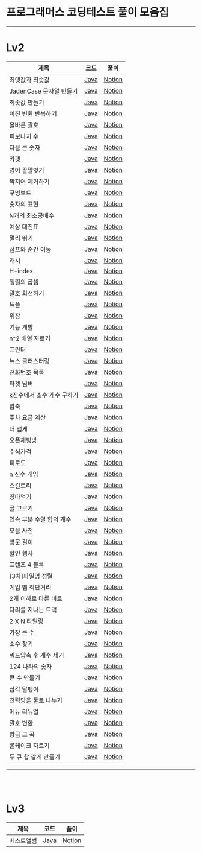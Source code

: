 # 프로그래머스 코딩테스트 풀이 모음집
---

# Lv2
|제목|코드|풀이|
|------|---|---|
|최댓값과 최솟값|[Java](https://github.com/jwPark6/programmers_coding-test/blob/main/lv2/12939.java)|[Notion](https://traveling-organ-e7f.notion.site/80ccf11e6bf5496085cb34e174508b1c)|
|JadenCase 문자열 만들기|[Java](./lv2/12951.java)|[Notion](https://traveling-organ-e7f.notion.site/JadenCase-e2675e1a28ec47528d5b90b1c8eec1c6)|
|최솟값 만들기|[Java](https://github.com/jwPark6/programmers_coding-test/blob/main/lv2/12941.java)|[Notion](https://traveling-organ-e7f.notion.site/84c513541b8b444597620279bce36151)|
|이진 변환 반복하기|[Java](https://github.com/jwPark6/programmers_coding-test/blob/main/lv2/70129.java)|[Notion](https://traveling-organ-e7f.notion.site/4181932b64984a42b4f5dccaa21ac8f1)|
|올바른 괄호|[Java](https://github.com/jwPark6/programmers_coding-test/blob/main/lv2/12909.java)|[Notion](https://traveling-organ-e7f.notion.site/e7ff723e913e4117b0790f80679cf408)|
|피보나치 수|[Java](https://github.com/jwPark6/programmers_coding-test/blob/main/lv2/12945.java)|[Notion](https://traveling-organ-e7f.notion.site/f9dbf3f7789149ec835a9d39d6372e9e)|
|다음 큰 숫자|[Java](https://github.com/jwPark6/programmers_coding-test/blob/main/lv2/12911.java)|[Notion](https://traveling-organ-e7f.notion.site/4204e9a7373c4797a1285df9bca1310f)|
|카펫|[Java](https://github.com/jwPark6/programmers_coding-test/blob/main/lv2/42842.java)|[Notion](https://traveling-organ-e7f.notion.site/0abeb79ba4764f888ec9e21dee3c0416)|
|영어 끝말잇기|[Java](https://github.com/jwPark6/programmers_coding-test/blob/main/lv2/12981.java)|[Notion](https://traveling-organ-e7f.notion.site/6fdc339146414a8c8d43bbdb0c20b5b3)|
|짝지어 제거하기|[Java](https://github.com/jwPark6/programmers_coding-test/blob/main/lv2/12973.java)|[Notion](https://traveling-organ-e7f.notion.site/0c2636ad653f440bac24eea5278042f6)|
|구명보트|[Java](https://github.com/jwPark6/programmers_coding-test/blob/main/lv2/42885.java)|[Notion](https://traveling-organ-e7f.notion.site/19e5a303a6d24d008025f9de7cdc016f)|
|숫자의 표현|[Java](https://github.com/jwPark6/programmers_coding-test/blob/main/lv2/12924.java)|[Notion](https://traveling-organ-e7f.notion.site/2131147d53e34f17bf944b6b656b1c9c)|
|N개의 최소공배수|[Java](https://github.com/jwPark6/programmers_coding-test/blob/main/lv2/12953.java)|[Notion](https://traveling-organ-e7f.notion.site/N-0756d4ea94024ea0872605800f92b2fa)|
|예상 대진표|[Java](https://github.com/jwPark6/programmers_coding-test/blob/main/lv2/12985.java)|[Notion](https://traveling-organ-e7f.notion.site/753a8b92e31d4575a5c879834f747e23)|
|멀리 뛰기|[Java](https://github.com/jwPark6/programmers_coding-test/blob/main/lv2/12914.java)|[Notion](https://traveling-organ-e7f.notion.site/224ab76fe70a4845a13312e737e6762e)|
|점프와 순간 이동|[Java](https://github.com/jwPark6/programmers_coding-test/blob/main/lv2/12980.java)|[Notion](https://traveling-organ-e7f.notion.site/05cba4ee7b8b49d689df8e23f5a536f9)|
|캐시|[Java](https://github.com/jwPark6/programmers_coding-test/blob/main/lv2/17680.java)|[Notion](https://traveling-organ-e7f.notion.site/c59e74c8f7864e55981f636e9c7b1bb1)|
|H-index|[Java](./lv2/42747.java)|[Notion](https://traveling-organ-e7f.notion.site/H-Index-06e0e4dc5dab44d3825cba83c669ad00)|
|행렬의 곱셈|[Java](./lv2/행렬의_곱셈.java)|[Notion](https://traveling-organ-e7f.notion.site/f15432dd75064e84a1a75d09ce9a070d)|
|괄호 회전하기|[Java](./lv2/%EA%B4%84%ED%98%B8_%ED%9A%8C%EC%A0%84%ED%95%98%EA%B8%B0.java)|[Notion](https://traveling-organ-e7f.notion.site/5f6d792dd0b74a679b1e9f06d3aad269)|
|튜플|[Java](./lv2/%ED%8A%9C%ED%94%8C.java)|[Notion](https://traveling-organ-e7f.notion.site/72e497c437064874815c9dedb54e5e32)|
|위장|[Java](./lv2/%EC%9C%84%EC%9E%A5.java)|[Notion](https://traveling-organ-e7f.notion.site/045fa39145a746568e8fc4ee7a807581)|
|기능 개발|[Java](./lv2/42586.java)|[Notion](https://traveling-organ-e7f.notion.site/52c00e15e0a7420aad87f5f7c829fe06)|
|n^2 배열 자르기|[Java](./lv2/87390.java)|[Notion](https://traveling-organ-e7f.notion.site/n-2-73c8e8c1863f411cbdcd76488b00586a)|
|프린터|[Java](./lv2/%ED%94%84%EB%A6%B0%ED%84%B0.java)|[Notion](https://traveling-organ-e7f.notion.site/a85c3abb9c8f43f484203879b0578fd6)|
|뉴스 클러스터링|[Java](./lv2/%EB%89%B4%EC%8A%A4_%ED%81%B4%EB%9F%AC%EC%8A%A4%ED%84%B0%EB%A7%81.java)|[Notion](https://traveling-organ-e7f.notion.site/1-72db8e7e0059438482d2c3a1caf351b2)|
|전화번호 목록|[Java](./lv2/42577.java)|[Notion](https://traveling-organ-e7f.notion.site/d408d1a54b2d46ffa959c0a373a108ef)|
|타겟 넘버|[Java](./lv2/43165.java)|[Notion](https://traveling-organ-e7f.notion.site/15e891763a1e403195709fa825ce3825)|
|k진수에서 소수 개수 구하기|[Java](./lv2/92335.java)|[Notion](https://traveling-organ-e7f.notion.site/k-90d4638c30e7448585d7027f13d26841)|
|압축|[Java](./lv2/17684.java)|[Notion](https://traveling-organ-e7f.notion.site/3-380645654b704d40af9377e8b5c5cc72)|
|주차 요금 계산|[Java](./lv2/92341.java)|[Notion](https://traveling-organ-e7f.notion.site/ab0baba5f5be48189259880ffd07b5c1)|
|더 맵게|[Java](./lv2/17684.java)|[Notion](https://traveling-organ-e7f.notion.site/622eb942b7dc443cbad9d8bb6f0ac8bc)|
|오픈채팅방|[Java](./lv2/42888.java)|[Notion](https://traveling-organ-e7f.notion.site/7fc4b003f486496dbfbe9a1b26a00c07)|
|주식가격|[Java](./lv2/42584.java)|[Notion](https://traveling-organ-e7f.notion.site/6f2d1c2c8d1b4b69b2014ce793fd0832)|
|피로도|[Java](./lv2/87946.java)|[Notion](https://traveling-organ-e7f.notion.site/129567a80a1d46349b216e77a78e679a)|
|n 진수 게임|[Java](./lv2/17687.java)|[Notion](https://traveling-organ-e7f.notion.site/n-cb5b30e5e69044328edb1223607f4031)|
|스킬트리|[Java](./lv2/49993.java)|[Notion](https://traveling-organ-e7f.notion.site/8c236e35db744ce9a77c9fb8cc270358)|
|땅따먹기|[Java](./lv2/12913.java)|[Notion](https://traveling-organ-e7f.notion.site/374b6edaf31f482d92ecb39c403ccacd)|
|귤 고르기|[Java](./lv2/138476.java)|[Notion](https://traveling-organ-e7f.notion.site/e131228cd772499e9a94c4a2b0ba0a78)|
|연속 부분 수열 합의 개수|[Java](./lv2/131701.java)|[Notion](https://traveling-organ-e7f.notion.site/e1517f7233e64a5a841ee7f484c1e259)|
|모음 사전|[Java](./lv2/84512.java)|[Notion](https://traveling-organ-e7f.notion.site/35f85a4d3424429f809d7987f747af22)|
|방문 길이|[Java](./lv2/84512.java)|[Notion](https://traveling-organ-e7f.notion.site/55db76b1646f415fbcf2069b7f5bc6b6)|
|할인 행사|[Java](./lv2/131127.java)|[Notion](https://traveling-organ-e7f.notion.site/285df3a577d748c2951d3e6c2113e8b7)|
|프렌즈 4 블록|[Java](./lv2/17679.java)|[Notion](https://traveling-organ-e7f.notion.site/4-ffa52b59077d4f78a1613653eecff95c)|
|[3차]파일명 정렬|[Java](./lv2/17686.java)|[Notion](https://traveling-organ-e7f.notion.site/3-504f0f676ed0419088294b2dc8daa567)|
|게임 맵 최단거리|[Java](./lv2/1844.java)|[Notion](https://traveling-organ-e7f.notion.site/4f0982dfb6a84e009df2677da4812fab)|
|2개 이하로 다른 비트|[Java](./lv2/77885.java)|[Notion](https://traveling-organ-e7f.notion.site/2-20c147d6ac2a495d80880021b0e09186)|
|다리를 지나는 트럭|[Java](./lv2/42583.java)|[Notion](https://traveling-organ-e7f.notion.site/33b515fca4934e04924f57af066f0211)|
|2 X N 타일링|[Java](./lv2/12900.java)|[Notion](https://traveling-organ-e7f.notion.site/2-X-N-fd9e1375fa0a41df91cda08d30508c10)|
|가장 큰 수|[Java](./lv2/42746.java)|[Notion](https://traveling-organ-e7f.notion.site/84beee3abf974142aaa2bc99479f722f)|
|소수 찾기|[Java](./lv2/42839.java)|[Notion](https://traveling-organ-e7f.notion.site/89f26ba3c2694dc9ac657b69875acf45)|
|쿼드압축 후 개수 세기|[Java](./lv2/68936.java)|[Notion](https://traveling-organ-e7f.notion.site/8da52a03129849baab0222eff6a5c727)|
|124 나라의 숫자|[Java](./lv2/12899.java)|[Notion](https://traveling-organ-e7f.notion.site/124-ffce6ddbd34b4f15bc923f73bab38176)|
|큰 수 만들기|[Java](./lv2/42883.java)|[Notion](https://traveling-organ-e7f.notion.site/bffd7361f2044d5ea5e22211519420b8)|
|삼각 달팽이|[Java](./lv2/68645.java)|[Notion](https://traveling-organ-e7f.notion.site/ccf66940388e4bc79b1df32d29fde7c7)|
|전력망을 둘로 나누기|[Java](./lv2/86971.java)|[Notion](https://traveling-organ-e7f.notion.site/0f5f3fe3ee144f69918a3fd2cbcb0ee2)|
|메뉴 리뉴얼|[Java](./lv2/72411.java)|[Notion](https://traveling-organ-e7f.notion.site/a7a2fbfafab3463b997a7655feffa105)|
|괄호 변환|[Java](./lv2/60058.java)|[Notion](https://traveling-organ-e7f.notion.site/20fc4223ebff49b19acfc75602de2af1)|
|방금 그 곡|[Java](./lv2/17683.java)|[Notion](https://traveling-organ-e7f.notion.site/c2a714a3a207434dbf5aac633cf3698a)|
|롤케이크 자르기|[Java](./lv2/132265.java)|[Notion](https://traveling-organ-e7f.notion.site/c4efa69009994e0d80a27e993e1deeea)|
|두 큐 합 같게 만들기|[Java](./lv2/118667.java)|[Notion](https://traveling-organ-e7f.notion.site/c7abee4437a849d3a347ba0f9adc2a10)|
---
<br><br>

# Lv3
|제목|코드|풀이|
|------|---|---|
|베스트앨범|[Java](./lv3/42579.java)|[Notion](https://traveling-organ-e7f.notion.site/ca5da1c77c8d414caf08db8628f56f00)|